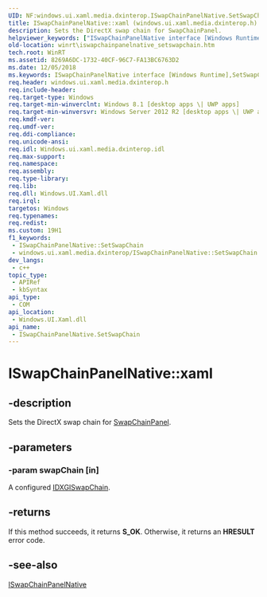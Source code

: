 ```yaml
---
UID: NF:windows.ui.xaml.media.dxinterop.ISwapChainPanelNative.SetSwapChain
title: ISwapChainPanelNative::xaml (windows.ui.xaml.media.dxinterop.h)
description: Sets the DirectX swap chain for SwapChainPanel.
helpviewer_keywords: ["ISwapChainPanelNative interface [Windows Runtime]","SetSwapChain method","ISwapChainPanelNative.SetSwapChain","ISwapChainPanelNative.xaml","ISwapChainPanelNative::SetSwapChain","ISwapChainPanelNative::xaml","SetSwapChain","SetSwapChain method [Windows Runtime]","SetSwapChain method [Windows Runtime]","ISwapChainPanelNative interface","windows/ISwapChainPanelNative::SetSwapChain","winrt.iswapchainpanelnative_setswapchain"]
old-location: winrt\iswapchainpanelnative_setswapchain.htm
tech.root: WinRT
ms.assetid: 8269A6DC-1732-40CF-96C7-FA13BC6763D2
ms.date: 12/05/2018
ms.keywords: ISwapChainPanelNative interface [Windows Runtime],SetSwapChain method, ISwapChainPanelNative.SetSwapChain, ISwapChainPanelNative.xaml, ISwapChainPanelNative::SetSwapChain, ISwapChainPanelNative::xaml, SetSwapChain, SetSwapChain method [Windows Runtime], SetSwapChain method [Windows Runtime],ISwapChainPanelNative interface, windows/ISwapChainPanelNative::SetSwapChain, winrt.iswapchainpanelnative_setswapchain
req.header: windows.ui.xaml.media.dxinterop.h
req.include-header: 
req.target-type: Windows
req.target-min-winverclnt: Windows 8.1 [desktop apps \| UWP apps]
req.target-min-winversvr: Windows Server 2012 R2 [desktop apps \| UWP apps]
req.kmdf-ver: 
req.umdf-ver: 
req.ddi-compliance: 
req.unicode-ansi: 
req.idl: Windows.ui.xaml.media.dxinterop.idl
req.max-support: 
req.namespace: 
req.assembly: 
req.type-library: 
req.lib: 
req.dll: Windows.UI.Xaml.dll
req.irql: 
targetos: Windows
req.typenames: 
req.redist: 
ms.custom: 19H1
f1_keywords:
 - ISwapChainPanelNative::SetSwapChain
 - windows.ui.xaml.media.dxinterop/ISwapChainPanelNative::SetSwapChain
dev_langs:
 - c++
topic_type:
 - APIRef
 - kbSyntax
api_type:
 - COM
api_location:
 - Windows.UI.Xaml.dll
api_name:
 - ISwapChainPanelNative.SetSwapChain
---
```


# ISwapChainPanelNative::xaml


## -description

Sets the DirectX swap chain for <a href="/uwp/api/windows.ui.xaml.controls.swapchainpanel">SwapChainPanel</a>.

## -parameters

### -param swapChain [in]

A configured <a href="/windows/desktop/api/dxgi/nn-dxgi-idxgiswapchain">IDXGISwapChain</a>.

## -returns

If this method succeeds, it returns <b>S_OK</b>. Otherwise, it returns an <b>HRESULT</b> error code.

## -see-also

<a href="/windows/desktop/api/windows.ui.xaml.media.dxinterop/nn-windows-ui-xaml-media-dxinterop-iswapchainpanelnative">ISwapChainPanelNative</a>